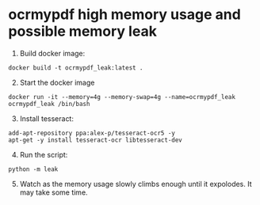 # ocrmypdf high memory usage and possible memory leak

1. Build docker image:
```shell
docker build -t ocrmypdf_leak:latest .
```
2. Start the docker image 
```shell
docker run -it --memory=4g --memory-swap=4g --name=ocrmypdf_leak ocrmypdf_leak /bin/bash
```
3. Install tesseract:
```shell
add-apt-repository ppa:alex-p/tesseract-ocr5 -y
apt-get -y install tesseract-ocr libtesseract-dev
```
4. Run the script:
```shell
python -m leak
```
5. Watch as the memory usage slowly climbs enough until it expolodes. It may take some time.
